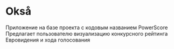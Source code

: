 # Okså
Приложение на базе проекта с кодовым названием PowerScore
Предлагает пользователю визуализацию конкурсного рейтинга Евровидения и хода голосования
